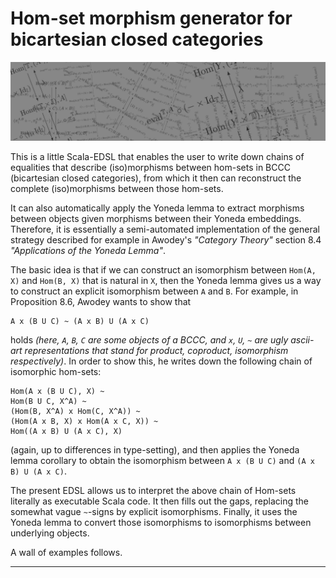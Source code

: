 # Hom-set morphism generator for bicartesian closed categories

![banner](banner.png)

This is a little Scala-EDSL that enables the user to write down
chains of equalities that describe (iso)morphisms between
hom-sets in BCCC (bicartesian closed categories), from which it
then can reconstruct the complete (iso)morphisms between those
hom-sets.

It can also automatically apply the Yoneda lemma to extract
morphisms between objects given morphisms between their Yoneda
embeddings. Therefore, it is essentially a semi-automated
implementation of the general strategy described for example
in Awodey's *"Category Theory"* section 8.4
*"Applications of the Yoneda Lemma"*.

The basic idea is that if we can construct an isomorphism
between `Hom(A, X)` and `Hom(B, X)` that is natural in `X`, then
the Yoneda lemma gives us a way to construct an explicit
isomorphism between `A` and `B`. For example, in Proposition 8.6,
Awodey wants to show that

    A x (B U C) ~ (A x B) U (A x C)

holds *(here, `A`, `B`, `C` are some objects of a BCCC, and `x`, `U`, `~` 
are ugly ascii-art representations that stand for product,
coproduct, isomorphism respectively)*. In order to show this, he
writes down the following chain of isomorphic hom-sets:

    Hom(A x (B U C), X) ~ 
    Hom(B U C, X^A) ~
    (Hom(B, X^A) x Hom(C, X^A)) ~
    (Hom(A x B, X) x Hom(A x C, X)) ~
    Hom((A x B) U (A x C), X)

(again, up to differences in type-setting), and then applies the
Yoneda lemma corollary to obtain the isomorphism between `A x (B U C)`
and `(A x B) U (A x C)`. 

The present EDSL allows us to interpret the above chain of Hom-sets
literally as executable Scala code. It then fills out the gaps, replacing the
somewhat vague `~`-signs by explicit isomorphisms. Finally, it uses
the Yoneda lemma to convert those isomorphisms to isomorphisms between
underlying objects.

A wall of examples follows.

-----

